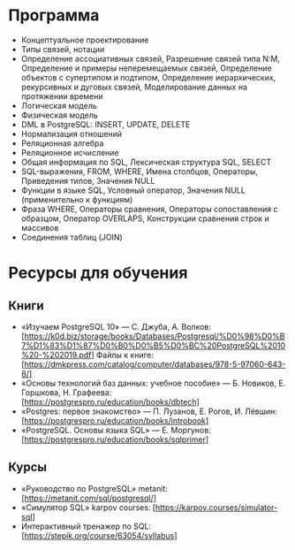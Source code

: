 # Программа

- Концептуальное проектирование
- Типы связей, нотации
- Определение ассоциативных связей, Разрешение связей типа N:M, Определение и примеры неперемещаемых связей, Определение объектов с супертипом и подтипом, Определение иерархических, рекурсивных и дуговых связей, Моделирование данных на протяжении времени
- Логическая модель
- Физическая модель
- DML в PostgreSQL: INSERT, UPDATE, DELETE
- Нормализация отношений
- Реляционная алгебра
- Реляционное исчисление
- Общая информация по SQL, Лексическая структура SQL, SELECT
- SQL-выражения, FROM, WHERE, Имена столбцов, Операторы, Приведения типов, Значения NULL
- Функции в языке SQL, Условный оператор, Значения NULL (применительно к функциям)
- Фраза WHERE, Операторы сравнения, Операторы сопоставления с образцом, Оператор OVERLAPS, Конструкции сравнения строк и массивов
- Соединения таблиц (JOIN)

# Ресурсы для обучения
## Книги

- «Изучаем PostgreSQL 10» — С. Джуба, А. Волков: [https://k0d.biz/storage/books/Databases/Postgresql/%D0%98%D0%B7%D1%83%D1%87%D0%B0%D0%B5%D0%BC%20PostgreSQL%2010%20-%202019.pdf]
  Файлы к книге: [https://dmkpress.com/catalog/computer/databases/978-5-97060-643-8/]
- «Основы технологий баз данных: учебное пособие» — Б. Новиков, Е. Горшкова, Н. Графеева: [https://postgrespro.ru/education/books/dbtech]
- «Postgres: первое знакомство» — П. Лузанов, Е. Рогов, И. Лёвшин: [https://postgrespro.ru/education/books/introbook]
- «PostgreSQL. Основы языка SQL» — Е. Моргунов: [https://postgrespro.ru/education/books/sqlprimer]

## Курсы

- «Руководство по PostgreSQL» metanit: [https://metanit.com/sql/postgresql/]
- «Симулятор SQL» karpov courses: [https://karpov.courses/simulator-sql]
- Интерактивный тренажер по SQL: [https://stepik.org/course/63054/syllabus]
